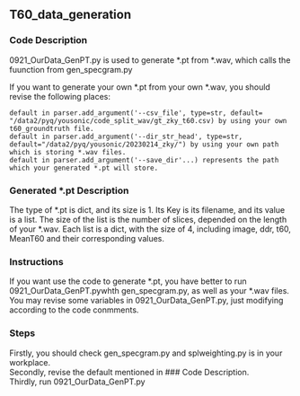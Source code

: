 ## **T60_data_generation**

### Code Description
  0921_OurData_GenPT.py is used to generate *.pt from *.wav, which calls the fuunction from gen_specgram.py  
  
  If you want to generate your own *.pt from your own *.wav, you should revise the following places:  
  
    default in parser.add_argument('--csv_file', type=str, default= "/data2/pyq/yousonic/code_split_wav/gt_zky_t60.csv) by using your own t60_groundtruth file.
    default in parser.add_argument('--dir_str_head', type=str, default="/data2/pyq/yousonic/20230214_zky/") by using your own path which is storing *.wav files.
    default in parser.add_argument('--save_dir'...) represents the path which your generated *.pt will store.  
    
### Generated *.pt Description
  The type of *.pt is dict, and its size is 1. Its Key is its filename, and its value is a list. The size of the list is the number of slices, depended on the length of your *.wav. Each list is a dict, with the size of 4, including image, ddr, t60, MeanT60 and their corresponding values.
### Instructions
  If you want use the code to generate *.pt, you have better to run 0921_OurData_GenPT.pywhth gen_specgram.py, as well as your *.wav files. You may revise some variables in 0921_OurData_GenPT.py, just modifying according to the code conmments.
### Steps  
  Firstly, you should check gen_specgram.py and splweighting.py is in your workplace.  
  Secondly, revise the default mentioned in ### Code Description.  
  Thirdly, run 0921_OurData_GenPT.py
